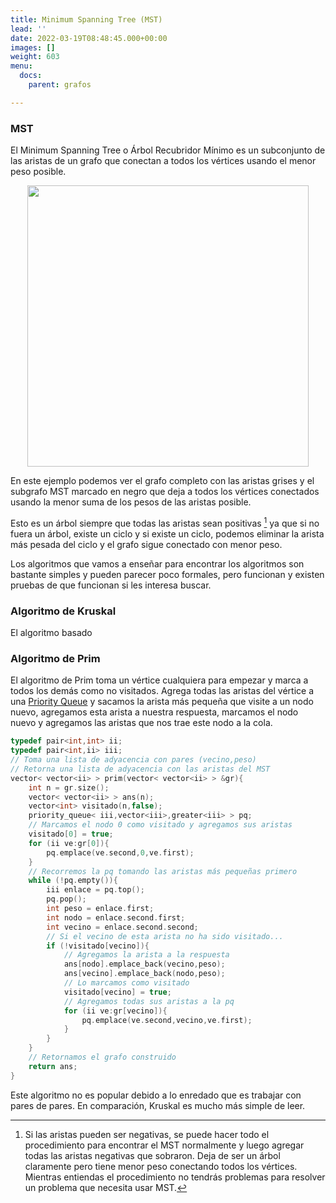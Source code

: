 ```yaml
---
title: Minimum Spanning Tree (MST)
lead: ''
date: 2022-03-19T08:48:45.000+00:00
images: []
weight: 603
menu:
  docs:
    parent: grafos

---
```


### MST

El Minimum Spanning Tree o Árbol Recubridor Mínimo es un subconjunto de las aristas de un grafo que conectan a todos los vértices usando el menor peso posible.

<center> <img class="invertible" src="../mst.png" width="450"/> </center>

En este ejemplo podemos ver el grafo completo con las aristas grises y el subgrafo MST marcado en negro que deja a todos los vértices conectados usando la menor suma de los pesos de las aristas posible.

Esto es un árbol siempre que todas las aristas sean positivas [^1] ya que si no fuera un árbol, existe un ciclo y si existe un ciclo, podemos eliminar la arista más pesada del ciclo y el grafo sigue conectado con menor peso.

Los algoritmos que vamos a enseñar para encontrar los algoritmos son bastante simples y pueden parecer poco formales, pero funcionan y existen pruebas de que funcionan si les interesa buscar.
 
### Algoritmo de Kruskal

El algoritmo basado

### Algoritmo de Prim

El algoritmo de Prim toma un vértice cualquiera para empezar y marca a todos los demás como no visitados. Agrega todas las aristas del vértice a una [Priority Queue](https://uchile.progcomp.cl/docs/stl/priority_queue/) y sacamos la arista más pequeña que visite a un nodo nuevo, agregamos esta arista a nuestra respuesta, marcamos el nodo nuevo y agregamos las aristas que nos trae este nodo a la cola.

```c++
typedef pair<int,int> ii;
typedef pair<int,ii> iii;
// Toma una lista de adyacencia con pares (vecino,peso)
// Retorna una lista de adyacencia con las aristas del MST
vector< vector<ii> > prim(vector< vector<ii> > &gr){
    int n = gr.size();
    vector< vector<ii> > ans(n);
    vector<int> visitado(n,false);
    priority_queue< iii,vector<iii>,greater<iii> > pq;
    // Marcamos el nodo 0 como visitado y agregamos sus aristas
    visitado[0] = true;
    for (ii ve:gr[0]){
        pq.emplace(ve.second,0,ve.first);
    }
    // Recorremos la pq tomando las aristas más pequeñas primero
    while (!pq.empty()){
        iii enlace = pq.top();
        pq.pop();
        int peso = enlace.first;
        int nodo = enlace.second.first;
        int vecino = enlace.second.second;
        // Si el vecino de esta arista no ha sido visitado...
        if (!visitado[vecino]){
            // Agregamos la arista a la respuesta
            ans[nodo].emplace_back(vecino,peso);
            ans[vecino].emplace_back(nodo,peso);
            // Lo marcamos como visitado
            visitado[vecino] = true;
            // Agregamos todas sus aristas a la pq
            for (ii ve:gr[vecino]){
                pq.emplace(ve.second,vecino,ve.first);
            }
        }
    }
    // Retornamos el grafo construido
    return ans;
}
```

Este algoritmo no es popular debido a lo enredado que es trabajar con pares de pares. En comparación, Kruskal es mucho más simple de leer.

[^1]: Si las aristas pueden ser negativas, se puede hacer todo el procedimiento para encontrar el MST normalmente y luego agregar todas las aristas negativas que sobraron. Deja de ser un árbol claramente pero tiene menor peso conectando todos los vértices. Mientras entiendas el procedimiento no tendrás problemas para resolver un problema que necesita usar MST.